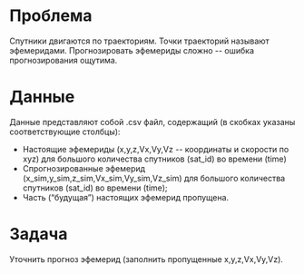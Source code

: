 # Проблема

Спутники двигаются по траекториям. Точки траекторий называют эфемеридами. Прогнозировать эфемериды сложно -- ошибка прогнозирования ощутима.

# Данные

Данные представляют собой .csv файл, содержащий (в скобках указаны соответствующие столбцы):
* Настоящие эфемериды (x,y,z,Vx,Vy,Vz -- координаты и скорости по xyz) для большого количества спутников (sat_id) во времени (time)
* Спрогнозированные эфемерид (x_sim,y_sim,z_sim,Vx_sim,Vy_sim,Vz_sim) для большого количества спутников (sat_id) во времени (time);
* Часть (“будущая”) настоящих эфемерид пропущена.

# Задача

Уточнить прогноз эфемерид (заполнить пропущенные x,y,z,Vx,Vy,Vz).
